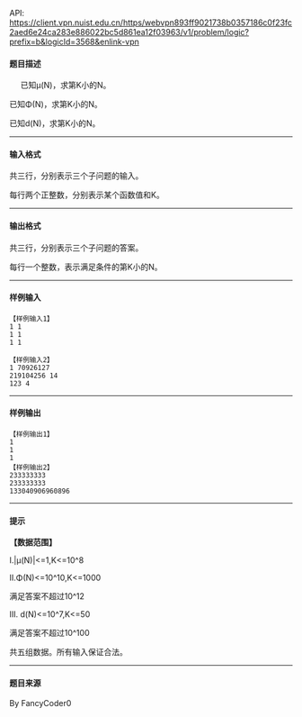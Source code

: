 API: https://client.vpn.nuist.edu.cn/https/webvpn893ff9021738b0357186c0f23fc2aed6e24ca283e886022bc5d861ea12f03963/v1/problem/logic?prefix=b&logicId=3568&enlink-vpn

#### 题目描述

     已知μ(N)，求第K小的N。

已知Φ(N)，求第K小的N。

已知d(N)，求第K小的N。

---

#### 输入格式

共三行，分别表示三个子问题的输入。

每行两个正整数，分别表示某个函数值和K。

---

#### 输出格式

共三行，分别表示三个子问题的答案。

每行一个整数，表示满足条件的第K小的N。

---

#### 样例输入
```
【样例输入1】	
1 1
1 1
1 1

【样例输入2】	
1 70926127
219104256 14
123 4

```

---

#### 样例输出
```
【样例输出1】
1
1
1
【样例输出2】
233333333
233333333
133040906960896

```

---

#### 提示

**【数据范围】**

 I.|μ(N)|<=1,K<=10^8

II.Φ(N)<=10^10,K<=1000

满足答案不超过10^12

III. d(N)<=10^7,K<=50

 满足答案不超过10^100

共五组数据。所有输入保证合法。

---

#### 题目来源

By FancyCoder0